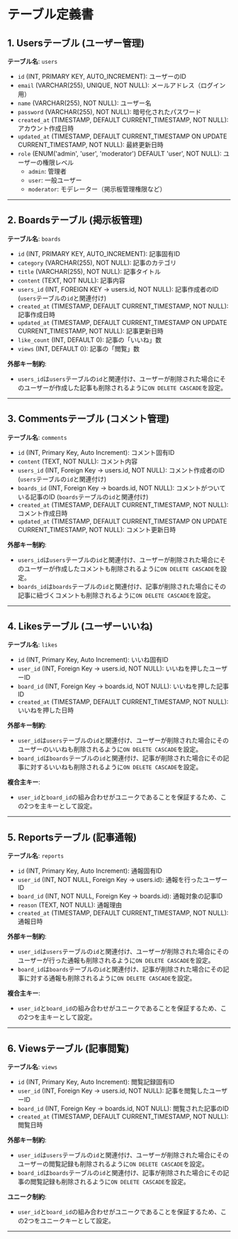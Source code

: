 # **テーブル定義書**

## **1. Usersテーブル (ユーザー管理)**
**テーブル名**: `users`
- `id` (INT, PRIMARY KEY, AUTO_INCREMENT): ユーザーのID
- `email` (VARCHAR(255), UNIQUE, NOT NULL): メールアドレス（ログイン用）
- `name` (VARCHAR(255), NOT NULL): ユーザー名
- `password` (VARCHAR(255), NOT NULL): 暗号化されたパスワード
- `created_at` (TIMESTAMP, DEFAULT CURRENT_TIMESTAMP, NOT NULL): アカウント作成日時
- `updated_at` (TIMESTAMP, DEFAULT CURRENT_TIMESTAMP ON UPDATE CURRENT_TIMESTAMP, NOT NULL): 最終更新日時
- `role` (ENUM('admin', 'user', 'moderator') DEFAULT 'user', NOT NULL): ユーザーの権限レベル
  - `admin`: 管理者
  - `user`: 一般ユーザー
  - `moderator`: モデレーター（掲示板管理権限など）

---

## **2. Boardsテーブル (掲示板管理)**
**テーブル名**: `boards`
- `id` (INT, PRIMARY KEY, AUTO_INCREMENT): 記事固有ID
- `category` (VARCHAR(255), NOT NULL): 記事のカテゴリ
- `title` (VARCHAR(255), NOT NULL): 記事タイトル
- `content` (TEXT, NOT NULL): 記事内容
- `users_id` (INT, FOREIGN KEY -> users.id, NOT NULL): 記事作成者のID (`users`テーブルの`id`と関連付け)
- `created_at` (TIMESTAMP, DEFAULT CURRENT_TIMESTAMP, NOT NULL): 記事作成日時
- `updated_at` (TIMESTAMP, DEFAULT CURRENT_TIMESTAMP ON UPDATE CURRENT_TIMESTAMP, NOT NULL): 記事更新日時
- `like_count` (INT, DEFAULT 0): 記事の「いいね」数
- `views` (INT, DEFAULT 0): 記事の「閲覧」数

**外部キー制約**:
- `users_id`は`users`テーブルの`id`と関連付け、ユーザーが削除された場合にそのユーザーが作成した記事も削除されるように`ON DELETE CASCADE`を設定。
---

## **3. Commentsテーブル (コメント管理)**
**テーブル名**: `comments`  
- `id` (INT, Primary Key, Auto Increment): コメント固有ID  
- `content` (TEXT, NOT NULL): コメント内容  
- `users_id` (INT, Foreign Key -> users.id, NOT NULL): コメント作成者のID (`users`テーブルの`id`と関連付け)  
- `boards_id` (INT, Foreign Key -> boards.id, NOT NULL): コメントがついている記事のID (`boards`テーブルの`id`と関連付け)  
- `created_at` (TIMESTAMP, DEFAULT CURRENT_TIMESTAMP, NOT NULL): コメント作成日時  
- `updated_at` (TIMESTAMP, DEFAULT CURRENT_TIMESTAMP ON UPDATE CURRENT_TIMESTAMP, NOT NULL): コメント更新日時  

**外部キー制約**:
- `users_id`は`users`テーブルの`id`と関連付け、ユーザーが削除された場合にそのユーザーが作成したコメントも削除されるように`ON DELETE CASCADE`を設定。
- `boards_id`は`boards`テーブルの`id`と関連付け、記事が削除された場合にその記事に紐づくコメントも削除されるように`ON DELETE CASCADE`を設定。

---

## **4. Likesテーブル (ユーザーいいね)**
**テーブル名**: `likes`  
- `id` (INT, Primary Key, Auto Increment): いいね固有ID  
- `user_id` (INT, Foreign Key -> users.id, NOT NULL): いいねを押したユーザーID  
- `board_id` (INT, Foreign Key -> boards.id, NOT NULL): いいねを押した記事ID  
- `created_at` (TIMESTAMP, DEFAULT CURRENT_TIMESTAMP, NOT NULL): いいねを押した日時  

**外部キー制約**:
- `user_id`は`users`テーブルの`id`と関連付け、ユーザーが削除された場合にそのユーザーのいいねも削除されるように`ON DELETE CASCADE`を設定。
- `board_id`は`boards`テーブルの`id`と関連付け、記事が削除された場合にその記事に対するいいねも削除されるように`ON DELETE CASCADE`を設定。

**複合主キー**:
- `user_id`と`board_id`の組み合わせがユニークであることを保証するため、この2つを主キーとして設定。
---

## **5. Reportsテーブル (記事通報)**
**テーブル名**: `reports`
- `id` (INT, Primary Key, Auto Increment): 通報固有ID
- `user_id` (INT, NOT NULL, Foreign Key -> users.id): 通報を行ったユーザーID
- `board_id` (INT, NOT NULL, Foreign Key -> boards.id): 通報対象の記事ID
- `reason` (TEXT, NOT NULL): 通報理由
- `created_at` (TIMESTAMP, DEFAULT CURRENT_TIMESTAMP, NOT NULL): 通報日時

**外部キー制約**:
- `user_id`は`users`テーブルの`id`と関連付け、ユーザーが削除された場合にそのユーザーが行った通報も削除されるように`ON DELETE CASCADE`を設定。
- `board_id`は`boards`テーブルの`id`と関連付け、記事が削除された場合にその記事に対する通報も削除されるように`ON DELETE CASCADE`を設定。

**複合主キー**:
- `user_id`と`board_id`の組み合わせがユニークであることを保証するため、この2つを主キーとして設定。

---

## **6. Viewsテーブル (記事閲覧)**
**テーブル名**: `views`
- `id` (INT, Primary Key, Auto Increment): 閲覧記録固有ID
- `user_id` (INT, Foreign Key -> users.id, NOT NULL): 記事を閲覧したユーザーID
- `board_id` (INT, Foreign Key -> boards.id, NOT NULL): 閲覧された記事のID
- `created_at` (TIMESTAMP, DEFAULT CURRENT_TIMESTAMP, NOT NULL): 閲覧日時

**外部キー制約**:
- `user_id`は`users`テーブルの`id`と関連付け、ユーザーが削除された場合にそのユーザーの閲覧記録も削除されるように`ON DELETE CASCADE`を設定。
- `board_id`は`boards`テーブルの`id`と関連付け、記事が削除された場合にその記事の閲覧記録も削除されるように`ON DELETE CASCADE`を設定。

**ユニーク制約**:
- `user_id`と`board_id`の組み合わせがユニークであることを保証するため、この2つをユニークキーとして設定。

---